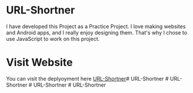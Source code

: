 # URL-Shortner
I have developed this Project as a Practice Project. 
I love making websites and Android apps, and I really enjoy designing them. That's why I chose to use JavaScript to work on this project.

# Visit Website
You can visit the deplyoyment here
[URL-Shortner](https://trial-f3b86.web.app/)#   U R L - S h o r t n e r  
 #   U R L - S h o r t n e r  
 #   U R L - S h o r t n e r  
 #   U R L - S h o r t n e r  
 